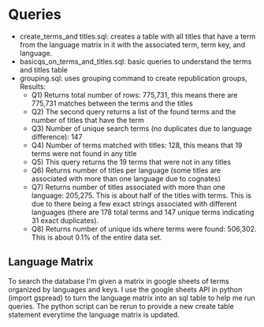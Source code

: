 # Queries

- create_terms_and titles.sql: creates a table with all titles that have a term from the language matrix in it with the associated term, term key, and language. 
- basicqs_on_terms_and_titles.sql: basic queries to understand the terms and titles table
- grouping.sql: uses grouping command to create republication groups, Results:
  - Q1) Returns total number of rows: 775,731, this means there are 775,731 matches between the terms and the titles
  - Q2) The second query returns a list of the found terms and the number of titles that have the term
  - Q3) Number of unique search terms (no duplicates due to language difference): 147
  - Q4) Number of terms matched with titles: 128, this means that 19 terms were not found in any title
  - Q5) This query returns the 19 terms that were not in any titles
  - Q6) Returns number of titles per language (some titles are associated with more than one language due to cognates)
  - Q7) Returns number of titles associated with more than one language: 205,275. This is about half of the titles with terms. This is due to there being a few exact strings associated with different languages (there are 178 total terms and 147 unique terms indicating 31 exact duplicates). 
  - Q8) Returns number of unique ids where terms were found: 506,302. This is about 0.1% of the entire data set. 

## Language Matrix
To search the database I'm given a matrix in google sheets of terms organized by languages and keys. I use the google sheets API in python (import gspread) to turn
the language matrix into an sql table to help me run queries. The python script can be rerun to provide a new create table statement everytime the language matrix is updated.

